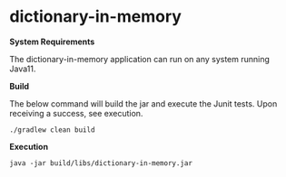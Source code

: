 # dictionary-in-memory

**System Requirements** 

The dictionary-in-memory application can run on any system running Java11.

**Build** 

The below command will build the jar and execute the Junit tests. Upon receiving a success, see execution.

    ./gradlew clean build

**Execution**

    java -jar build/libs/dictionary-in-memory.jar


